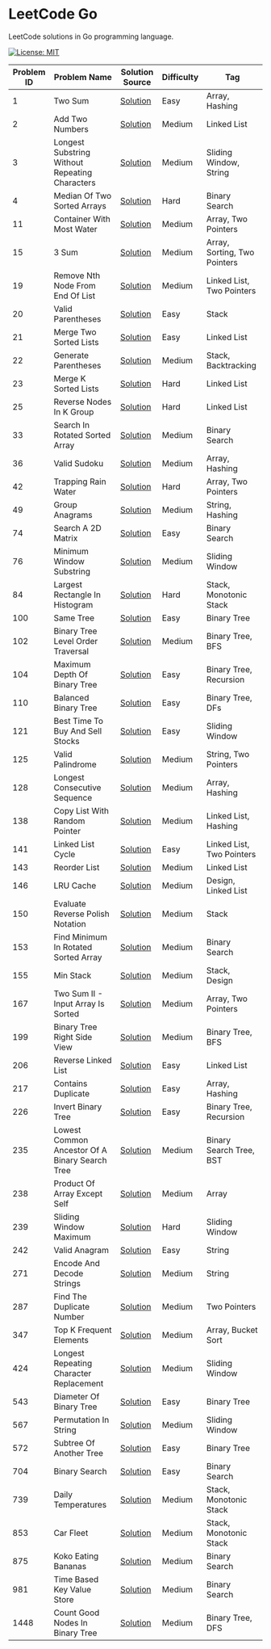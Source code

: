 # LeetCode Go

LeetCode solutions in Go programming language.

[![License: MIT](https://img.shields.io/badge/License-MIT-yellow.svg)](https://github.com/anirudhology/leetcode-go/blob/main/LICENSE)

| Problem ID | Problem Name                                   | Solution Source                                                                       | Difficulty | Tag                          |
| ---------- | ---------------------------------------------- | ------------------------------------------------------------------------------------- | ---------- | ---------------------------- |
| 1          | Two Sum                                        | [Solution](problems/array/two_sum.go)                                                 | Easy       | Array, Hashing               |
| 2          | Add Two Numbers                                | [Solution](problems/linked_list/add_two_numbers.go)                                   | Medium     | Linked List                  |
| 3          | Longest Substring Without Repeating Characters | [Solution](problems/sliding_window/longest_substring_without_repeating_characters.go) | Medium     | Sliding Window, String       |
| 4          | Median Of Two Sorted Arrays                    | [Solution](problems/binary_search/median_of_two_sorted_arrays.go)                     | Hard       | Binary Search                |
| 11         | Container With Most Water                      | [Solution](problems/array/container_with_most_water.go)                               | Medium     | Array, Two Pointers          |
| 15         | 3 Sum                                          | [Solution](problems/array/three_sum.go)                                               | Medium     | Array, Sorting, Two Pointers |
| 19         | Remove Nth Node From End Of List               | [Solution](problems/linked_list/remove_nth_node_from_end_of_list.go)                  | Medium     | Linked List, Two Pointers    |
| 20         | Valid Parentheses                              | [Solution](problems/stack/valid_parentheses.go)                                       | Easy       | Stack                        |
| 21         | Merge Two Sorted Lists                         | [Solution](problems/linked_lists/merge_two_sorted_lists.go)                           | Easy       | Linked List                  |
| 22         | Generate Parentheses                           | [Solution](problems/stack/generate_parentheses.go)                                    | Medium     | Stack, Backtracking          |
| 23         | Merge K Sorted Lists                           | [Solution](problems/linked_lists/merge_k_sorted_lists.go)                             | Hard       | Linked List                  |
| 25         | Reverse Nodes In K Group                       | [Solution](problems/linked_lists/reverse_nodes_in_k_group.go)                         | Hard       | Linked List                  |
| 33         | Search In Rotated Sorted Array                 | [Solution](problems/binary_search/search_in_rotated_sorted_array.go)                  | Medium     | Binary Search                |
| 36         | Valid Sudoku                                   | [Solution](problems/array/valid_sudoku.go)                                            | Medium     | Array, Hashing               |
| 42         | Trapping Rain Water                            | [Solution](problems/array/trapping_rain_water.go)                                     | Hard       | Array, Two Pointers          |
| 49         | Group Anagrams                                 | [Solution](problems/strings/group_anagrams.go)                                        | Medium     | String, Hashing              |
| 74         | Search A 2D Matrix                             | [Solution](problems/binary_search/search_a_2d_matrix.go)                              | Easy       | Binary Search                |
| 76         | Minimum Window Substring                       | [Solution](problems/sliding_window/minimum_window_substring.go)                       | Medium     | Sliding Window               |
| 84         | Largest Rectangle In Histogram                 | [Solution](problems/stack/largest_rectangle_in_histogram.go)                          | Hard       | Stack, Monotonic Stack       |
| 100        | Same Tree                                      | [Solution](problems/tree/same_tree.go)                                                | Easy       | Binary Tree                  |
| 102        | Binary Tree Level Order Traversal              | [Solution](problems/tree/binary_tree_level_order_traversal.go)                        | Medium     | Binary Tree, BFS             |
| 104        | Maximum Depth Of Binary Tree                   | [Solution](problems/tree/maximum_depth_of_binary_tree.go)                             | Easy       | Binary Tree, Recursion       |
| 110        | Balanced Binary Tree                           | [Solution](problems/tree/balanced_binary_tree.go)                                     | Easy       | Binary Tree, DFs             |
| 121        | Best Time To Buy And Sell Stocks               | [Solution](problems/sliding_window/best_time_to_buy_and_sell_stocks.go)               | Easy       | Sliding Window               |
| 125        | Valid Palindrome                               | [Solution](problems/strings/valid_palindrome.go)                                      | Medium     | String, Two Pointers         |
| 128        | Longest Consecutive Sequence                   | [Solution](problems/array/longest_consecutive_sequence.go)                            | Medium     | Array, Hashing               |
| 138        | Copy List With Random Pointer                  | [Solution](problems/linked_list/copy_list_with_random_pointer.go)                     | Medium     | Linked List, Hashing         |
| 141        | Linked List Cycle                              | [Solution](problems/linked_list/linked_list_cycle.go)                                 | Easy       | Linked List, Two Pointers    |
| 143        | Reorder List                                   | [Solution](problems/linked_list/reorder_list.go)                                      | Medium     | Linked List                  |
| 146        | LRU Cache                                      | [Solution](problems/design/lru_cache.go)                                              | Medium     | Design, Linked List          |
| 150        | Evaluate Reverse Polish Notation               | [Solution](problems/stack/evaluate_reverse_polish_notation.go)                        | Medium     | Stack                        |
| 153        | Find Minimum In Rotated Sorted Array           | [Solution](problems/binary_search/find_minimum_in_rotated_sorted_array.go)            | Medium     | Binary Search                |
| 155        | Min Stack                                      | [Solution](problems/stack/min_stack.go)                                               | Medium     | Stack, Design                |
| 167        | Two Sum II - Input Array Is Sorted             | [Solution](problems/array/two_sum_ii_input_array_is_sorted.go)                        | Medium     | Array, Two Pointers          |
| 199        | Binary Tree Right Side View                    | [Solution](problems/tree/binary_tree_right_side_view.go)                              | Medium     | Binary Tree, BFS             |
| 206        | Reverse Linked List                            | [Solution](problems/linked_list/reverse_linked_list.go)                               | Easy       | Linked List                  |
| 217        | Contains Duplicate                             | [Solution](problems/array/contains_duplicate.go)                                      | Easy       | Array, Hashing               |
| 226        | Invert Binary Tree                             | [Solution](problems/tree/invert_binary_tree.go)                                       | Easy       | Binary Tree, Recursion       |
| 235        | Lowest Common Ancestor Of A Binary Search Tree | [Solution](problems/tree/lowest_common_ancestor_of_a_binary_search_tree.go)           | Medium     | Binary Search Tree, BST      |
| 238        | Product Of Array Except Self                   | [Solution](problems/array/product_of_array_except_self.go)                            | Medium     | Array                        |
| 239        | Sliding Window Maximum                         | [Solution](problems/sliding_window/sliding_window_maximum.go)                         | Hard       | Sliding Window               |
| 242        | Valid Anagram                                  | [Solution](problems/strings/valid_anagram.go)                                         | Easy       | String                       |
| 271        | Encode And Decode Strings                      | [Solution](problems/strings/encode_and_decode_strings.go)                             | Medium     | String                       |
| 287        | Find The Duplicate Number                      | [Solution](problems/linked_list/find_the_duplicate_number.go)                         | Medium     | Two Pointers                 |
| 347        | Top K Frequent Elements                        | [Solution](problems/array/top_k_frequent_elements.go)                                 | Medium     | Array, Bucket Sort           |
| 424        | Longest Repeating Character Replacement        | [Solution](problems/sliding_window/longest_repeating_character_replacement.go)        | Medium     | Sliding Window               |
| 543        | Diameter Of Binary Tree                        | [Solution](problems/tree/diameter_of_binary_tree.go)                                  | Easy       | Binary Tree                  |
| 567        | Permutation In String                          | [Solution](problems/sliding_window/permutation_in_string.go)                          | Medium     | Sliding Window               |
| 572        | Subtree Of Another Tree                        | [Solution](problems/tree/subtree_of_another_tree.go)                                  | Easy       | Binary Tree                  |
| 704        | Binary Search                                  | [Solution](problems/binary_search/binary_search.go)                                   | Easy       | Binary Search                |
| 739        | Daily Temperatures                             | [Solution](problems/stack/daily_temperatures.go)                                      | Medium     | Stack, Monotonic Stack       |
| 853        | Car Fleet                                      | [Solution](problems/stack/car_fleet.go)                                               | Medium     | Stack, Monotonic Stack       |
| 875        | Koko Eating Bananas                            | [Solution](problems/binary_search/koko_eating_bananas.go)                             | Medium     | Binary Search                |
| 981        | Time Based Key Value Store                     | [Solution](problems/binary_search/time_based_key_value_store.go)                      | Medium     | Binary Search                |
| 1448       | Count Good Nodes In Binary Tree                | [Solution](problems/tree/count_good_nodes_in_binary_tree.go)                          | Medium     | Binary Tree, DFS             |